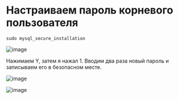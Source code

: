 # Настраиваем пароль корневого пользователя

`sudo mysql_secure_installation`

![image](https://user-images.githubusercontent.com/87442471/126562332-486e730d-a4d0-4e34-8546-d060be4a7765.png)

Нажимаем Y, затем я нажал 1. Вводим два раза новый пароль и записываем его в безопасном месте.

![image](https://user-images.githubusercontent.com/87442471/126562590-87fdeb3e-68ea-4d19-a885-51f39cc690c3.png)

![image](https://user-images.githubusercontent.com/87442471/126562621-be25aa01-75fb-4d05-a586-d1d3e78e86ce.png)

